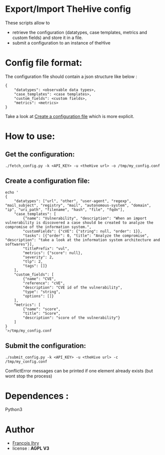 # Export/Import TheHive config

These scripts allow to
* retrieve the configuration (datatypes, case templates, metrics and custom fields) and store it in a file.
* submit a configuration to an instance of theHive

# Config file format:

The configuration file should contain a json structure like below : 

```
{
    "datatypes": <observable data types>,
    "case_templates": <case templates>,
    "custom_fields": <custom fields>,
    "metrics": <metrics>
}
```
Take a look at [Create a configuration file](#create-a-configuration-file) which is more explicit.

# How to use:

## Get the configuration:

```
./fetch_config.py -k <API_KEY> -u <theHive url> -o /tmp/my_config.conf
```

## Create a configuration file: 

```
echo '
{
    "datatypes": ["url", "other", "user-agent", "regexp", "mail_subject", "registry", "mail", "autonomous-system", "domain", "ip", "uri_path", "filename", "hash", "file", "fqdn"],
    "case_templates": [
        {"name": "Vulnerability", "description": "When an import vulnerability is discovered a case should be created to analyze the compromise of the information system.",
        "customFields": {"cVE": {"string": null, "order": 1}},
        "tasks": [{"order": 0, "title": "Analyze the compromise", "description": "take a look at the information system architecture and softwares"}],
        "titlePrefix": "vul",
        "metrics": {"score": null},
        "severity": 2,
        "tlp": 2,
        "tags": []}
    ],
    "custom_fields": [
        {"name": "CVE",
        "reference": "cVE",
        "description": "CVE id of the vulnerability",
        "type": "string",
        "options": []}
    ],
    "metrics": [
        {"name": "score",
        "title": "Score",
        "description": "score of the vulnerability"}
    ]
}
'>/tmp/my_config.conf
```

## Submit the configuration:
```
./submit_config.py -k <API_KEY> -u <theHive url> -c /tmp/my_config.conf
```
 ConflictError messages can be printed if one element already exists (but wont stop the process)
 
 
# Dependences :

Python3


# Author
* [François Ihry](https://github.com/francoisihry) 
* license : **AGPL V3**
